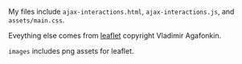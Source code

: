 My files include `ajax-interactions.html`, `ajax-interactions.js`, and `assets/main.css`.

Eveything else comes from [leaflet](https://leafletjs.com/) copyright Vladimir Agafonkin.

`images` includes png assets for leaflet.
